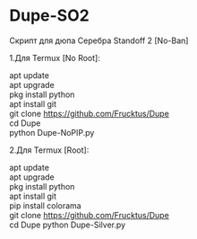 # Dupe-SO2
Скрипт для дюпа Серебра Standoff 2 [No-Ban]

1.Для Termux [No Root]:

   apt update                                                                                                                                                       
   apt upgrade                                                                                                                                                       
   pkg install python                                                                                                                                               
   apt install git                                                                                                                                                   
   git clone https://github.com/Frucktus/Dupe                                                                                                                       
   cd Dupe                                                                                                                                                       
   python Dupe-NoPIP.py                                                                                                                                             

2.Для Termux [Root]:

   apt update                                                                                                                                                       
   apt upgrade                                                                                                                                                       
   pkg install python                                                                                                                                               
   apt install git                                                                                                                                                   
   pip install colorama                                                                                                                                             
   git clone https://github.com/Frucktus/Dupe                                                                                                                       
   cd Dupe
   python Dupe-Silver.py




